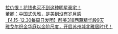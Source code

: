   
[拉仇恨！花钱也买不到这种明星豪宅！](http://www.dianyue.me/archives/530/dgajp8p7urlbdljc/)  
[董卿：中国式优雅，是美到没有岁月感](http://www.dianyue.me/archives/401/qih07r63wmltwet3/)  
[【4.15-12.30每周日发团】醉美318西藏精华段9天](http://www.dianyue.me/archives/998/kv5g8cr97arwcno7/)  
[雅戈尔织金华庭以金阶尺度，开启苏州城北雅居时代！](http://www.dianyue.me/archives/696/teh5m8bf2tizn476/)